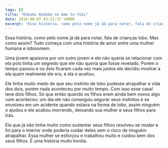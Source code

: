```yaml
---
tags: []
title: "Ookami Kodomo no Ame to Yuki"
date: 2018-08-07 03:51:37 +0000
excerpt: "Essa história, como pelo nome já dá para notar, fala de crianças lobo. Mas como assim? Tudo começa com uma história de amor entre uma..."
---
```


Essa história, como pelo nome já dá para notar, fala de crianças lobo. Mas como assim? Tudo começa com uma história de amor entre uma mulher humana e lobisomem.

Uma jovem apaixona por um outro jovem e ele não queria se relacionar com ela pois tinha um segredo que ele não queria que fosse revelado. Porém o tempo passou e os dois ficaram cada vez mais juntos ele decidiu mostrar a ela quem realmente ele era, e ela o aceitou.

Ele tinha muito medo de que seu instinto de lobo pudesse atrapalhar a vida dos dois, porém nada aconteceu por muito tempo. Com isso esse casal teve dois filhos. Só que então quando os filhos eram ainda bem novos algo ruim aconteceu: um dia ele não conseguiu segurar seus instintos e se envolveu em um acidente quando estava na forma de lobo,  assim ninguém o ajudou e ele acabou morrendo, deixando sua mulher e seus filhos para trás.

Ela que já não tinha muito como sustentar seus filhos resolveu se mudar e foi para o interior onde poderia cuidar deles sem o risco de ninguém atrapalhar. Essa mulher se esforçou e trabalhou muito e cuidou bem dos seus filhos. É uma história muito bonita.

